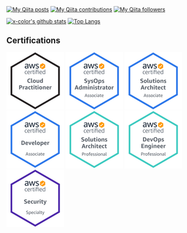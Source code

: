 [![My Qiita posts](https://qiita-badge.apiapi.app/s/x-color/posts.svg)](http://qiita.com/x-color)
[![My Qiita contributions](https://qiita-badge.apiapi.app/s/x-color/contributions.svg)](http://qiita.com/x-color)
[![My Qiita followers](https://qiita-badge.apiapi.app/s/x-color/followers.svg)](http://qiita.com/x-color)

[![x-color's github stats](https://github-readme-stats.vercel.app/api?username=x-color&show_icons=true&theme=monokai)](https://github.com/x-color)
[![Top Langs](https://github-readme-stats.vercel.app/api/top-langs/?username=x-color&theme=monokai&layout=compact)](https://github.com/x-color)

## Certifications

 <div>
    <img src="./resources/aws-certified-cloud-practitioner.png" width="150"> <img src="./resources/aws-certified-sysops-administrator-associate.png" width="150">
    <img src="./resources/aws-certified-solutions-architect-associate.png" width="150">
    <img src="./resources/aws-certified-developer-associate.png" width="150">
    <img src="./resources/aws-certified-solutions-architect-professional.png" width="150">
    <img src="./resources/aws-certified-devops-engineer-professional.png" width="150">
    <img src="./resources/aws-certified-security-specialty.png" width="150">
</div>
